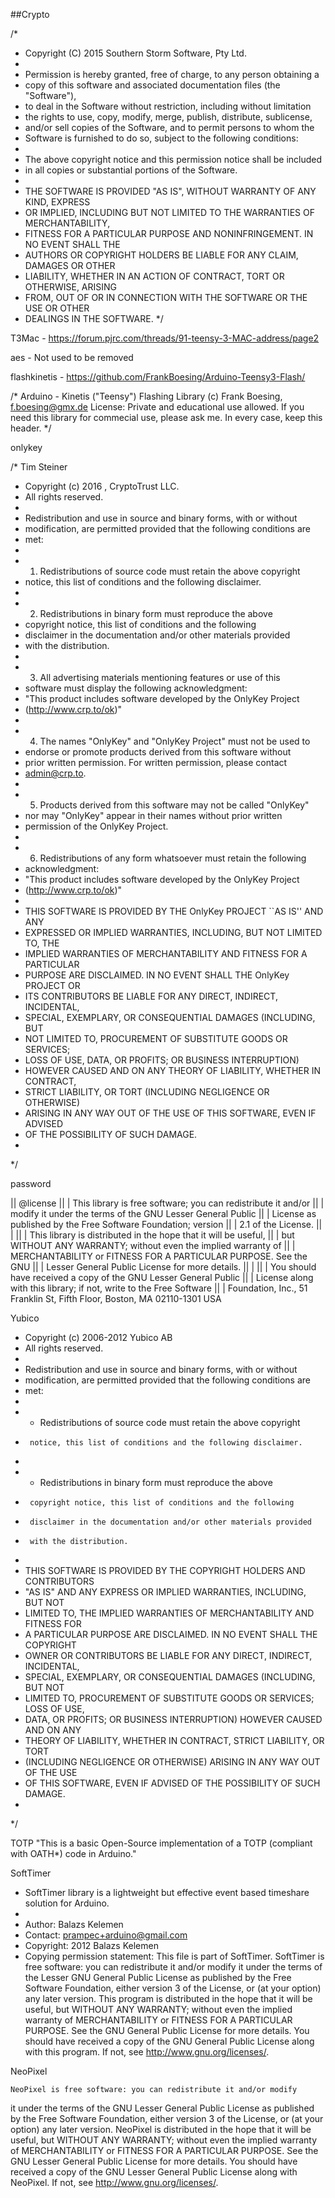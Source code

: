 ##Crypto

/*
 * Copyright (C) 2015 Southern Storm Software, Pty Ltd.
 *
 * Permission is hereby granted, free of charge, to any person obtaining a
 * copy of this software and associated documentation files (the "Software"),
 * to deal in the Software without restriction, including without limitation
 * the rights to use, copy, modify, merge, publish, distribute, sublicense,
 * and/or sell copies of the Software, and to permit persons to whom the
 * Software is furnished to do so, subject to the following conditions:
 *
 * The above copyright notice and this permission notice shall be included
 * in all copies or substantial portions of the Software.
 *
 * THE SOFTWARE IS PROVIDED "AS IS", WITHOUT WARRANTY OF ANY KIND, EXPRESS
 * OR IMPLIED, INCLUDING BUT NOT LIMITED TO THE WARRANTIES OF MERCHANTABILITY,
 * FITNESS FOR A PARTICULAR PURPOSE AND NONINFRINGEMENT. IN NO EVENT SHALL THE
 * AUTHORS OR COPYRIGHT HOLDERS BE LIABLE FOR ANY CLAIM, DAMAGES OR OTHER
 * LIABILITY, WHETHER IN AN ACTION OF CONTRACT, TORT OR OTHERWISE, ARISING
 * FROM, OUT OF OR IN CONNECTION WITH THE SOFTWARE OR THE USE OR OTHER
 * DEALINGS IN THE SOFTWARE.
 */
 
 T3Mac - https://forum.pjrc.com/threads/91-teensy-3-MAC-address/page2
 
 aes - Not used to be removed
 
 flashkinetis - https://github.com/FrankBoesing/Arduino-Teensy3-Flash/
 
 /*
	Arduino - Kinetis ("Teensy") Flashing Library
	(c) Frank Boesing, f.boesing@gmx.de
	License:
	Private and educational use allowed.
	If you need this library for commecial use, please
	ask me.
	In every case, keep this header.
*/

onlykey

/* Tim Steiner
 * Copyright (c) 2016 , CryptoTrust LLC.
 * All rights reserved.
 *
 * Redistribution and use in source and binary forms, with or without
 * modification, are permitted provided that the following conditions are
 * met:
 *
 * 1. Redistributions of source code must retain the above copyright
 *    notice, this list of conditions and the following disclaimer.
 *
 * 2. Redistributions in binary form must reproduce the above
 *    copyright notice, this list of conditions and the following
 *    disclaimer in the documentation and/or other materials provided
 *    with the distribution.
 *      
 * 3. All advertising materials mentioning features or use of this
 *    software must display the following acknowledgment:
 *    "This product includes software developed by the OnlyKey Project
 *    (http://www.crp.to/ok)"
 *
 * 4. The names "OnlyKey" and "OnlyKey Project" must not be used to
 *    endorse or promote products derived from this software without
 *    prior written permission. For written permission, please contact
 *    admin@crp.to.
 *
 * 5. Products derived from this software may not be called "OnlyKey"
 *    nor may "OnlyKey" appear in their names without prior written
 *    permission of the OnlyKey Project.
 *
 * 6. Redistributions of any form whatsoever must retain the following
 *    acknowledgment:
 *    "This product includes software developed by the OnlyKey Project
 *    (http://www.crp.to/ok)"
 *
 * THIS SOFTWARE IS PROVIDED BY THE OnlyKey PROJECT ``AS IS'' AND ANY
 * EXPRESSED OR IMPLIED WARRANTIES, INCLUDING, BUT NOT LIMITED TO, THE
 * IMPLIED WARRANTIES OF MERCHANTABILITY AND FITNESS FOR A PARTICULAR
 * PURPOSE ARE DISCLAIMED.  IN NO EVENT SHALL THE OnlyKey PROJECT OR
 * ITS CONTRIBUTORS BE LIABLE FOR ANY DIRECT, INDIRECT, INCIDENTAL,
 * SPECIAL, EXEMPLARY, OR CONSEQUENTIAL DAMAGES (INCLUDING, BUT
 * NOT LIMITED TO, PROCUREMENT OF SUBSTITUTE GOODS OR SERVICES;
 * LOSS OF USE, DATA, OR PROFITS; OR BUSINESS INTERRUPTION)
 * HOWEVER CAUSED AND ON ANY THEORY OF LIABILITY, WHETHER IN CONTRACT,
 * STRICT LIABILITY, OR TORT (INCLUDING NEGLIGENCE OR OTHERWISE)
 * ARISING IN ANY WAY OUT OF THE USE OF THIS SOFTWARE, EVEN IF ADVISED
 * OF THE POSSIBILITY OF SUCH DAMAGE.
 *
 */
 
 password
 
 || @license
|| | This library is free software; you can redistribute it and/or
|| | modify it under the terms of the GNU Lesser General Public
|| | License as published by the Free Software Foundation; version
|| | 2.1 of the License.
|| |
|| | This library is distributed in the hope that it will be useful,
|| | but WITHOUT ANY WARRANTY; without even the implied warranty of
|| | MERCHANTABILITY or FITNESS FOR A PARTICULAR PURPOSE.  See the GNU
|| | Lesser General Public License for more details.
|| |
|| | You should have received a copy of the GNU Lesser General Public
|| | License along with this library; if not, write to the Free Software
|| | Foundation, Inc., 51 Franklin St, Fifth Floor, Boston, MA  02110-1301  USA


Yubico

* Copyright (c) 2006-2012 Yubico AB
 * All rights reserved.
 *
 * Redistribution and use in source and binary forms, with or without
 * modification, are permitted provided that the following conditions are
 * met:
 *
 *    * Redistributions of source code must retain the above copyright
 *      notice, this list of conditions and the following disclaimer.
 *
 *    * Redistributions in binary form must reproduce the above
 *      copyright notice, this list of conditions and the following
 *      disclaimer in the documentation and/or other materials provided
 *      with the distribution.
 *
 * THIS SOFTWARE IS PROVIDED BY THE COPYRIGHT HOLDERS AND CONTRIBUTORS
 * "AS IS" AND ANY EXPRESS OR IMPLIED WARRANTIES, INCLUDING, BUT NOT
 * LIMITED TO, THE IMPLIED WARRANTIES OF MERCHANTABILITY AND FITNESS FOR
 * A PARTICULAR PURPOSE ARE DISCLAIMED. IN NO EVENT SHALL THE COPYRIGHT
 * OWNER OR CONTRIBUTORS BE LIABLE FOR ANY DIRECT, INDIRECT, INCIDENTAL,
 * SPECIAL, EXEMPLARY, OR CONSEQUENTIAL DAMAGES (INCLUDING, BUT NOT
 * LIMITED TO, PROCUREMENT OF SUBSTITUTE GOODS OR SERVICES; LOSS OF USE,
 * DATA, OR PROFITS; OR BUSINESS INTERRUPTION) HOWEVER CAUSED AND ON ANY
 * THEORY OF LIABILITY, WHETHER IN CONTRACT, STRICT LIABILITY, OR TORT
 * (INCLUDING NEGLIGENCE OR OTHERWISE) ARISING IN ANY WAY OUT OF THE USE
 * OF THIS SOFTWARE, EVEN IF ADVISED OF THE POSSIBILITY OF SUCH DAMAGE.
 *
 */
 
 
 TOTP
 "This is a basic Open-Source implementation of a TOTP (compliant with OATH*) code in Arduino."
 
 SoftTimer
 
 * SoftTimer library is a lightweight but effective event based timeshare solution for Arduino.
 *
 * Author: Balazs Kelemen
 * Contact: prampec+arduino@gmail.com
 * Copyright: 2012 Balazs Kelemen
 * Copying permission statement:
    This file is part of SoftTimer.
    SoftTimer is free software: you can redistribute it and/or modify
    it under the terms of the Lesser GNU General Public License as published by
    the Free Software Foundation, either version 3 of the License, or
    (at your option) any later version.
    This program is distributed in the hope that it will be useful,
    but WITHOUT ANY WARRANTY; without even the implied warranty of
    MERCHANTABILITY or FITNESS FOR A PARTICULAR PURPOSE.  See the
    GNU General Public License for more details.
    You should have received a copy of the GNU General Public License
    along with this program.  If not, see <http://www.gnu.org/licenses/>.
    
  NeoPixel
  
    NeoPixel is free software: you can redistribute it and/or modify
  it under the terms of the GNU Lesser General Public License as
  published by the Free Software Foundation, either version 3 of
  the License, or (at your option) any later version.
  NeoPixel is distributed in the hope that it will be useful,
  but WITHOUT ANY WARRANTY; without even the implied warranty of
  MERCHANTABILITY or FITNESS FOR A PARTICULAR PURPOSE.  See the
  GNU Lesser General Public License for more details.
  You should have received a copy of the GNU Lesser General Public
  License along with NeoPixel.  If not, see
  <http://www.gnu.org/licenses/>.

